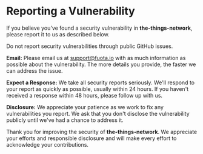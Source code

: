 # Reporting a Vulnerability

If you believe you've found a security vulnerability in **the-things-network**, please report it to us as described below.

Do not report security vulnerabilities through public GitHub issues.

**Email:** Please email us at <support@fuota.io> with as much information as possible about the vulnerability. The more details you provide, the faster we can address the issue.

**Expect a Response:** We take all security reports seriously. We'll respond to your report as quickly as possible, usually within 24 hours. If you haven't received a response within 48 hours, please follow up with us.

**Disclosure:** We appreciate your patience as we work to fix any vulnerabilities you report. We ask that you don't disclose the vulnerability publicly until we've had a chance to address it.

Thank you for improving the security of **the-things-network**. We appreciate your efforts and responsible disclosure and will make every effort to acknowledge your contributions.